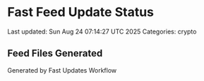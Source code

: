 # Fast Feed Update Status
Last updated: Sun Aug 24 07:14:27 UTC 2025
Categories: crypto

## Feed Files Generated

Generated by Fast Updates Workflow
